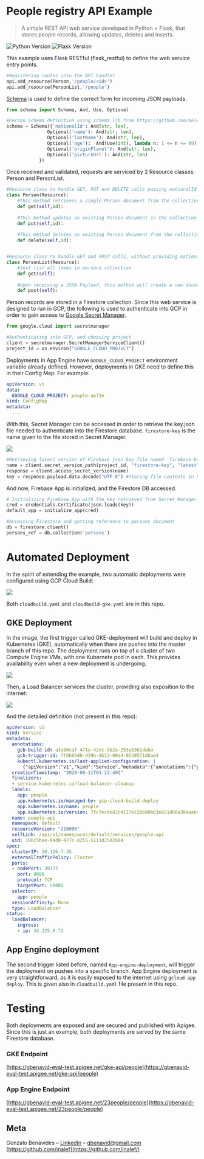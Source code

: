 # People registry API Example

> A simple REST API web service developed in Python + Flask, that stores people records, allowing updates, deletes and inserts.

![Python Version][python-image]
![Flask Version][flask-image]

This example uses Flask RESTful (flask_restful) to define the web service entry points. 

```python
#Registering routes into the API handler    
api.add_resource(Person,'/people/<id>')
api.add_resource(PersonList,'/people')
```

[Schema](https://github.com/keleshev/schema) is used to define the correct form for incoming JSON payloads.


```python
from schema import Schema, And, Use, Optional

#Person Schema definition using schema lib from https://github.com/keleshev/schema
schema = Schema({'nationalId': And(str, len),
               Optional('name'): And(str, len),
               Optional('lastName'): And(str, len),
               Optional('age'):  And(Use(int), lambda n: 1 <= n <= 99),
               Optional('originPlanet'): And(str, len),
               Optional('pictureUrl'): And(str, len)
            })
```

Once received and validated, requests are serviced by 2 Resource classes: Person and PersonList.
```python
#Resource class to handle GET, PUT and DELETE calls passing nationalId
class Person(Resource):
    #This method retrieves a single Person document from the collection
    def get(self,id):
    
    #This method updates an existing Person document in the collection
    def put(self,id):
    
    #This method deletes an existing Person document from the collection
    def delete(self,id):


#Resource class to handle GET and POST calls, without providing nationalId
class PersonList(Resource):
    #Just list all items in persons collection
    def get(self):
    
    #Upon receiving a JSON Payload, this method will create a new document with the person information
    def post(self):

```

Person records are stored in a Firestore collection. Since this web service is designed to run in GCP, the following is used to authenticate into GCP in order to gain access to [Google Secret Manager](https://cloud.google.com/secret-manager).

```python
from google.cloud import secretmanager

#Authenticating into GCP, and choosing project
client = secretmanager.SecretManagerServiceClient()
project_id = os.environ["GOOGLE_CLOUD_PROJECT"]
```

Deployments in App Engine have ```GOOGLE_CLOUD_PROJECT``` environment variable already defined. However, deployments in GKE need to define this in their Config Map. For example:

```yaml
apiVersion: v1
data:
  GOOGLE_CLOUD_PROJECT: people-ae72e
kind: ConfigMap
metadata:
  ...
```

With this, Secret Manager can be accessed in order to retrieve the key.json file needed to authenticate into the Firestore database. ```firestore-key``` is the name given to the file stored in Secret Manager.

![](images/secretmanager.png)

```python
#Retrieving latest version of Firebase json key file named 'firebase-key' from GCP Secret Manager
name = client.secret_version_path(project_id, "firestore-key", "latest")
response = client.access_secret_version(name)
key = response.payload.data.decode("UTF-8") #storing file contents in key variable
```

And now, Firebase App is initialized, and the Firestore DB accessed.

```python
# Initializing Firebase App with the key retrieved from Secret Manager
cred = credentials.Certificate(json.loads(key))
default_app = initialize_app(cred)

#Accessing Firestore and getting reference to persons document
db = firestore.client()
persons_ref = db.collection('persons')
```

# Automated Deployment 

In the spirit of extending the example, two automatic deployments were configured using GCP Cloud Build:

![](images/triggers.png)

Both ```cloudbuild.yaml``` and ```cloudbuild-gke.yaml``` are in this repo.

## GKE Deployment
In the image, the first trigger called GKE-deployment will build and deploy in Kubernetes (GKE), automatically when there are pushes into the master branch of this repo. The deployment runs on top of a cluster of two Compute Engine VMs, with one Kubernete pod in each. This provides availability even when a new deployment is undergoing.

![](images/cluster.png)

Then, a Load Balancer services the cluster, providing also exposition to the internet:

![](images/loadbalancer.png)

And the detailed definition (not present in this repo):

```yaml
apiVersion: v1
kind: Service
metadata:
  annotations:
    gcb-build-id: a3a90caf-471e-42ec-9b2a-253a5361daba
    gcb-trigger-id: 7f0b9580-d39b-4b13-90d4-0538571d8ae4
    kubectl.kubernetes.io/last-applied-configuration: |
      {"apiVersion":"v1","kind":"Service","metadata":{"annotations":{"gcb-build-id":"a3a90caf-471e-42ec-9b2a-253a5361daba","gcb-trigger-id":"7f0b9580-d39b-4b13-90d4-0538571d8ae4"},"finalizers":["service.kubernetes.io/load-balancer-cleanup"],"labels":{"app":"people","app.kubernetes.io/managed-by":"gcp-cloud-build-deploy","app.kubernetes.io/name":"people","app.kubernetes.io/version":"7fc7ecde82c4117ec26b80bb3e821d86a30aaa6d"},"name":"people-api","namespace":"default"},"spec":{"clusterIP":"10.126.7.35","externalTrafficPolicy":"Cluster","ports":[{"nodePort":30772,"port":8080,"protocol":"TCP","targetPort":50001}],"selector":{"app":"people"},"sessionAffinity":"None","type":"LoadBalancer"}}
  creationTimestamp: "2020-08-11T01:22:40Z"
  finalizers:
  - service.kubernetes.io/load-balancer-cleanup
  labels:
    app: people
    app.kubernetes.io/managed-by: gcp-cloud-build-deploy
    app.kubernetes.io/name: people
    app.kubernetes.io/version: 7fc7ecde82c4117ec26b80bb3e821d86a30aaa6d
  name: people-api
  namespace: default
  resourceVersion: "210000"
  selfLink: /api/v1/namespaces/default/services/people-api
  uid: 186c5bae-8ad8-477c-8255-5111d2502604
spec:
  clusterIP: 10.126.7.35
  externalTrafficPolicy: Cluster
  ports:
  - nodePort: 30772
    port: 8080
    protocol: TCP
    targetPort: 50001
  selector:
    app: people
  sessionAffinity: None
  type: LoadBalancer
status:
  loadBalancer:
    ingress:
    - ip: 34.125.8.72
```

## App Engine deployment

The second trigger listed before, named ```App-engine-deployment```, will trigger the deployment on pushes into a specific branch. App Engine deployment is very straightforward, as it is easily exposed to the internet using ```gcloud app deploy```. This is given also in ```cloudbuild.yaml``` file present in this repo.

# Testing

Both deployments are exposed and are secured and published with Apigee. Since this is just an example, both deployments are served by the same Firestore database.

### GKE Endpoint

[https://gbenavid-eval-test.apigee.net/gke-api/people](https://gbenavid-eval-test.apigee.net/gke-api/people)

### App Engine Endpoint

[https://gbenavid-eval-test.apigee.net/23people/people](https://gbenavid-eval-test.apigee.net/23people/people)

## Meta

Gonzalo Benavides – [LinkedIn](https://www.linkedin.com/in/gonzalobenavides/) – gbenavid@gmail.com
[https://github.com/inalef](https://github.com/inalef/)

<!-- Markdown link & img dfn's -->
[python-image]: https://img.shields.io/badge/python-v3.8-blue
[flask-image]: https://img.shields.io/badge/flask-v1.1.1-blue
